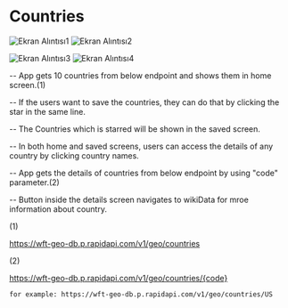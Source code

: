 # Countries
![Ekran Alıntısı1](https://user-images.githubusercontent.com/32748494/183294137-9cf8b0aa-84c6-479d-afa2-7e25e1c78e71.PNG)
![Ekran Alıntısı2](https://user-images.githubusercontent.com/32748494/183294141-697a4cd5-c765-49a5-b91c-4515be0de98b.PNG)

![Ekran Alıntısı3](https://user-images.githubusercontent.com/32748494/183294145-617a882f-f6a8-4936-885a-e63282bb904e.PNG)
![Ekran Alıntısı4](https://user-images.githubusercontent.com/32748494/183294146-192c02c1-2bc9-495e-9e34-1622bfb98f97.PNG)

-- App gets 10 countries from below endpoint and shows them in home screen.(1)

-- If the users want to save the countries, they can do that by clicking the star in the same line.

-- The Countries which is starred will be shown in the saved screen.

-- In both home and saved screens, users can access the details of any country by clicking country names.

-- App gets the details of countries from below endpoint by using "code" parameter.(2)

-- Button inside the details screen navigates to wikiData for mroe information about country.

(1)

https://wft-geo-db.p.rapidapi.com/v1/geo/countries

(2) 

https://wft-geo-db.p.rapidapi.com/v1/geo/countries/{code}

    for example: https://wft-geo-db.p.rapidapi.com/v1/geo/countries/US
